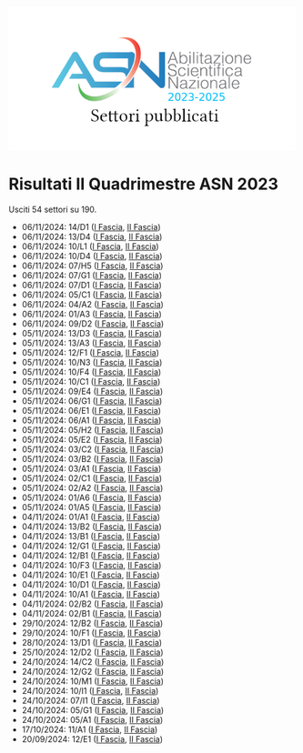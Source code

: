 ![logo](img/logo-2023.png)

# Risultati II Quadrimestre ASN 2023

Usciti 54 settori su 190.

- 06/11/2024: 14/D1 ([I Fascia](https://asn23.cineca.it/pubblico/miur/esito/14%252FD1/1/2), [II Fascia](https://asn23.cineca.it/pubblico/miur/esito/14%252FD1/2/2))
- 06/11/2024: 13/D4 ([I Fascia](https://asn23.cineca.it/pubblico/miur/esito/13%252FD4/1/2), [II Fascia](https://asn23.cineca.it/pubblico/miur/esito/13%252FD4/2/2))
- 06/11/2024: 10/L1 ([I Fascia](https://asn23.cineca.it/pubblico/miur/esito/10%252FL1/1/2), [II Fascia](https://asn23.cineca.it/pubblico/miur/esito/10%252FL1/2/2))
- 06/11/2024: 10/D4 ([I Fascia](https://asn23.cineca.it/pubblico/miur/esito/10%252FD4/1/2), [II Fascia](https://asn23.cineca.it/pubblico/miur/esito/10%252FD4/2/2))
- 06/11/2024: 07/H5 ([I Fascia](https://asn23.cineca.it/pubblico/miur/esito/07%252FH5/1/2), [II Fascia](https://asn23.cineca.it/pubblico/miur/esito/07%252FH5/2/2))
- 06/11/2024: 07/G1 ([I Fascia](https://asn23.cineca.it/pubblico/miur/esito/07%252FG1/1/2), [II Fascia](https://asn23.cineca.it/pubblico/miur/esito/07%252FG1/2/2))
- 06/11/2024: 07/D1 ([I Fascia](https://asn23.cineca.it/pubblico/miur/esito/07%252FD1/1/2), [II Fascia](https://asn23.cineca.it/pubblico/miur/esito/07%252FD1/2/2))
- 06/11/2024: 05/C1 ([I Fascia](https://asn23.cineca.it/pubblico/miur/esito/05%252FC1/1/2), [II Fascia](https://asn23.cineca.it/pubblico/miur/esito/05%252FC1/2/2))
- 06/11/2024: 04/A2 ([I Fascia](https://asn23.cineca.it/pubblico/miur/esito/04%252FA2/1/2), [II Fascia](https://asn23.cineca.it/pubblico/miur/esito/04%252FA2/2/2))
- 06/11/2024: 01/A3 ([I Fascia](https://asn23.cineca.it/pubblico/miur/esito/01%252FA3/1/2), [II Fascia](https://asn23.cineca.it/pubblico/miur/esito/01%252FA3/2/2))
- 06/11/2024: 09/D2 ([I Fascia](https://asn23.cineca.it/pubblico/miur/esito/09%252FD2/1/2), [II Fascia](https://asn23.cineca.it/pubblico/miur/esito/09%252FD2/2/2))
- 05/11/2024: 13/D3 ([I Fascia](https://asn23.cineca.it/pubblico/miur/esito/13%252FD3/1/2), [II Fascia](https://asn23.cineca.it/pubblico/miur/esito/13%252FD3/2/2))
- 05/11/2024: 13/A3 ([I Fascia](https://asn23.cineca.it/pubblico/miur/esito/13%252FA3/1/2), [II Fascia](https://asn23.cineca.it/pubblico/miur/esito/13%252FA3/2/2))
- 05/11/2024: 12/F1 ([I Fascia](https://asn23.cineca.it/pubblico/miur/esito/12%252FF1/1/2), [II Fascia](https://asn23.cineca.it/pubblico/miur/esito/12%252FF1/2/2))
- 05/11/2024: 10/N3 ([I Fascia](https://asn23.cineca.it/pubblico/miur/esito/10%252FN3/1/2), [II Fascia](https://asn23.cineca.it/pubblico/miur/esito/10%252FN3/2/2))
- 05/11/2024: 10/F4 ([I Fascia](https://asn23.cineca.it/pubblico/miur/esito/10%252FF4/1/2), [II Fascia](https://asn23.cineca.it/pubblico/miur/esito/10%252FF4/2/2))
- 05/11/2024: 10/C1 ([I Fascia](https://asn23.cineca.it/pubblico/miur/esito/10%252FC1/1/2), [II Fascia](https://asn23.cineca.it/pubblico/miur/esito/10%252FC1/2/2))
- 05/11/2024: 09/E4 ([I Fascia](https://asn23.cineca.it/pubblico/miur/esito/09%252FE4/1/2), [II Fascia](https://asn23.cineca.it/pubblico/miur/esito/09%252FE4/2/2))
- 05/11/2024: 06/G1 ([I Fascia](https://asn23.cineca.it/pubblico/miur/esito/06%252FG1/1/2), [II Fascia](https://asn23.cineca.it/pubblico/miur/esito/06%252FG1/2/2))
- 05/11/2024: 06/E1 ([I Fascia](https://asn23.cineca.it/pubblico/miur/esito/06%252FE1/1/2), [II Fascia](https://asn23.cineca.it/pubblico/miur/esito/06%252FE1/2/2))
- 05/11/2024: 06/A1 ([I Fascia](https://asn23.cineca.it/pubblico/miur/esito/06%252FA1/1/2), [II Fascia](https://asn23.cineca.it/pubblico/miur/esito/06%252FA1/2/2))
- 05/11/2024: 05/H2 ([I Fascia](https://asn23.cineca.it/pubblico/miur/esito/05%252FH2/1/2), [II Fascia](https://asn23.cineca.it/pubblico/miur/esito/05%252FH2/2/2))
- 05/11/2024: 05/E2 ([I Fascia](https://asn23.cineca.it/pubblico/miur/esito/05%252FE2/1/2), [II Fascia](https://asn23.cineca.it/pubblico/miur/esito/05%252FE2/2/2))
- 05/11/2024: 03/C2 ([I Fascia](https://asn23.cineca.it/pubblico/miur/esito/03%252FC2/1/2), [II Fascia](https://asn23.cineca.it/pubblico/miur/esito/03%252FC2/2/2))
- 05/11/2024: 03/B2 ([I Fascia](https://asn23.cineca.it/pubblico/miur/esito/03%252FB2/1/2), [II Fascia](https://asn23.cineca.it/pubblico/miur/esito/03%252FB2/2/2))
- 05/11/2024: 03/A1 ([I Fascia](https://asn23.cineca.it/pubblico/miur/esito/03%252FA1/1/2), [II Fascia](https://asn23.cineca.it/pubblico/miur/esito/03%252FA1/2/2))
- 05/11/2024: 02/C1 ([I Fascia](https://asn23.cineca.it/pubblico/miur/esito/02%252FC1/1/2), [II Fascia](https://asn23.cineca.it/pubblico/miur/esito/02%252FC1/2/2))
- 05/11/2024: 02/A2 ([I Fascia](https://asn23.cineca.it/pubblico/miur/esito/02%252FA2/1/2), [II Fascia](https://asn23.cineca.it/pubblico/miur/esito/02%252FA2/2/2))
- 05/11/2024: 01/A6 ([I Fascia](https://asn23.cineca.it/pubblico/miur/esito/01%252FA6/1/2), [II Fascia](https://asn23.cineca.it/pubblico/miur/esito/01%252FA6/2/2))
- 05/11/2024: 01/A5 ([I Fascia](https://asn23.cineca.it/pubblico/miur/esito/01%252FA5/1/2), [II Fascia](https://asn23.cineca.it/pubblico/miur/esito/01%252FA5/2/2))
- 04/11/2024: 01/A1 ([I Fascia](https://asn23.cineca.it/pubblico/miur/esito/01%252FA1/1/2), [II Fascia](https://asn23.cineca.it/pubblico/miur/esito/01%252FA1/2/2))
- 04/11/2024: 13/B2 ([I Fascia](https://asn23.cineca.it/pubblico/miur/esito/13%252FB2/1/2), [II Fascia](https://asn23.cineca.it/pubblico/miur/esito/13%252FB2/2/2))
- 04/11/2024: 13/B1 ([I Fascia](https://asn23.cineca.it/pubblico/miur/esito/13%252FB1/1/2), [II Fascia](https://asn23.cineca.it/pubblico/miur/esito/13%252FB1/2/2))
- 04/11/2024: 12/G1 ([I Fascia](https://asn23.cineca.it/pubblico/miur/esito/12%252FG1/1/2), [II Fascia](https://asn23.cineca.it/pubblico/miur/esito/12%252FG1/2/2))
- 04/11/2024: 12/B1 ([I Fascia](https://asn23.cineca.it/pubblico/miur/esito/12%252FB1/1/2), [II Fascia](https://asn23.cineca.it/pubblico/miur/esito/12%252FB1/2/2))
- 04/11/2024: 10/F3 ([I Fascia](https://asn23.cineca.it/pubblico/miur/esito/10%252FF3/1/2), [II Fascia](https://asn23.cineca.it/pubblico/miur/esito/10%252FF3/2/2))
- 04/11/2024: 10/E1 ([I Fascia](https://asn23.cineca.it/pubblico/miur/esito/10%252FE1/1/2), [II Fascia](https://asn23.cineca.it/pubblico/miur/esito/10%252FE1/2/2))
- 04/11/2024: 10/D1 ([I Fascia](https://asn23.cineca.it/pubblico/miur/esito/10%252FD1/1/2), [II Fascia](https://asn23.cineca.it/pubblico/miur/esito/10%252FD1/2/2))
- 04/11/2024: 10/A1 ([I Fascia](https://asn23.cineca.it/pubblico/miur/esito/10%252FA1/1/2), [II Fascia](https://asn23.cineca.it/pubblico/miur/esito/10%252FA1/2/2))
- 04/11/2024: 02/B2 ([I Fascia](https://asn23.cineca.it/pubblico/miur/esito/02%252FB2/1/2), [II Fascia](https://asn23.cineca.it/pubblico/miur/esito/02%252FB2/2/2))
- 04/11/2024: 02/B1 ([I Fascia](https://asn23.cineca.it/pubblico/miur/esito/02%252FB1/1/2), [II Fascia](https://asn23.cineca.it/pubblico/miur/esito/02%252FB1/2/2))
- 29/10/2024: 12/B2 ([I Fascia](https://asn23.cineca.it/pubblico/miur/esito/12%252FB2/1/2), [II Fascia](https://asn23.cineca.it/pubblico/miur/esito/12%252FB2/2/2))
- 29/10/2024: 10/F1 ([I Fascia](https://asn23.cineca.it/pubblico/miur/esito/10%252FF1/1/2), [II Fascia](https://asn23.cineca.it/pubblico/miur/esito/10%252FF1/2/2))
- 28/10/2024: 13/D1 ([I Fascia](https://asn23.cineca.it/pubblico/miur/esito/13%252FD1/1/2), [II Fascia](https://asn23.cineca.it/pubblico/miur/esito/13%252FD1/2/2))
- 25/10/2024: 12/D2 ([I Fascia](https://asn23.cineca.it/pubblico/miur/esito/12%252FD2/1/2), [II Fascia](https://asn23.cineca.it/pubblico/miur/esito/12%252FD2/2/2))
- 24/10/2024: 14/C2 ([I Fascia](https://asn23.cineca.it/pubblico/miur/esito/14%252FC2/1/2), [II Fascia](https://asn23.cineca.it/pubblico/miur/esito/14%252FC2/2/2))
- 24/10/2024: 12/G2 ([I Fascia](https://asn23.cineca.it/pubblico/miur/esito/12%252FG2/1/2), [II Fascia](https://asn23.cineca.it/pubblico/miur/esito/12%252FG2/2/2))
- 24/10/2024: 10/M1 ([I Fascia](https://asn23.cineca.it/pubblico/miur/esito/10%252FM1/1/2), [II Fascia](https://asn23.cineca.it/pubblico/miur/esito/10%252FM1/2/2))
- 24/10/2024: 10/I1 ([I Fascia](https://asn23.cineca.it/pubblico/miur/esito/10%252FI1/1/2), [II Fascia](https://asn23.cineca.it/pubblico/miur/esito/10%252FI1/2/2))
- 24/10/2024: 07/I1 ([I Fascia](https://asn23.cineca.it/pubblico/miur/esito/07%252FI1/1/2), [II Fascia](https://asn23.cineca.it/pubblico/miur/esito/07%252FI1/2/2))
- 24/10/2024: 05/G1 ([I Fascia](https://asn23.cineca.it/pubblico/miur/esito/05%252FG1/1/2), [II Fascia](https://asn23.cineca.it/pubblico/miur/esito/05%252FG1/2/2))
- 24/10/2024: 05/A1 ([I Fascia](https://asn23.cineca.it/pubblico/miur/esito/05%252FA1/1/2), [II Fascia](https://asn23.cineca.it/pubblico/miur/esito/05%252FA1/2/2))
- 17/10/2024: 11/A1 ([I Fascia](https://asn23.cineca.it/pubblico/miur/esito/11%252FA1/1/2), [II Fascia](https://asn23.cineca.it/pubblico/miur/esito/11%252FA1/2/2))
- 20/09/2024: 12/E1 ([I Fascia](https://asn23.cineca.it/pubblico/miur/esito/12%252FE1/1/2), [II Fascia](https://asn23.cineca.it/pubblico/miur/esito/12%252FE1/2/2))
